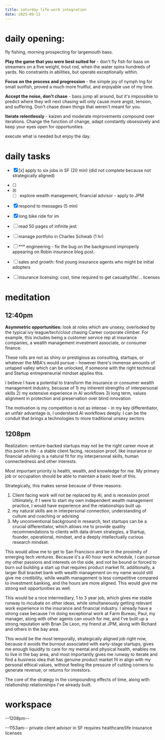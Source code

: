 ```yaml
---
title: saturday life-work integration
date: 2025-09-13
---
```


# daily opening:

fly fishing, morning prospecting for largemouth bass.

**Play the game that you were best suited for** - don't fly fish for bass on streamers on a five weight, trout rod, when the water spins hundreds of yards. No constraints in abilities, but operate exceptionally within.

**Focus on the process and progression** - the simple joy of nymph Ing for small sunfish, proved a much more fruitful, and enjoyable use of my time. 

**Accept the noise, don't chase** - bass jump all around, but it's impossible to predict where they will next chasing will only cause more angst, tension, and suffering. Don't chase down things that weren't meant for you.

**Iterate relentlessly** - kaizen and moderate improvements compound over iterations. Change the function of change, adapt constantly obsessively and keep your eyes open for opportunities.

execute what is needed but enjoy the day. 



# daily tasks

- [x] [x] apply to six jobs in SF (20 min) (did not complete because not strategically aligned)
- [ ] 
- [x] - [ ] explore wealth management, financial advisor - apply to JPM
- [x] respond to messages (5 min)
- [x] long bike ride for im

- [ ] read 50 pages of infinite jest
- [ ] manage portfolio in Charles Schwab (1 hr)

- [ ] *** engineering - fix the bug on the background improperly appearing on Robin insurance blog post.
- [ ] sales and growth: find young insurance agents who might be initial adopters 
- [ ] insurance licensing: cost, time required to get casualty/life/... licenses


# meditation

## 12:40pm
**Asymmetric opportunities:** look at roles which are unsexy, overlooked by the typical ivy league/tech/clout chasing Career corporate climber. For example, this includes being a customer service rep at insurance companies, a wealth management investment associate, or consumer finance. 

These rolls are not as shiny or prestigious as consulting, startups, or whatever the MBA's would pursue - however there's immense amounts of untaped valley which can be unlocked, if someone with the right technical and Startup entrepreneurial mindset applies this. 

I believe I have a potential to transform the insurance or consumer wealth management industry, because of 1) my inherent strengths of interpersonal skills 2) my extensive experience in AI workflows 3) long term, values alignment in protection and preservation over blind innovation

The motivation is my competition is not as intense - in my key differentiator, an unfair advantage is, I understand AI workflows deeply. I can be the conduit that brings a technologies to more traditional unsexy sectors

## 1208pm
Realization: venture-backed startups may not be the right career move at this point in life - a stable client facing, recession proof, like insurance or financial advising is a natural fit for my interpersonal skills, human connectedness and other interests. 

Most important priority is health, wealth, and knowledge for me. My primary job or occupation should be able to maintain a basic level of this. 

Strategically, this makes sense because of three reasons:
1. Client facing work will not be replaced by AI, and is recession proof. Ultimately, if I were to start my own independent wealth management practice, I would have experience and the relationships built up.
2. my natural skills are in interpersonal connection, understanding of culture and coaching or advising
3. My unconventional background in research, text startups can be a crucial differentiator, which allows me to provide quality recommendations to clients with data driven strategies, a Startup, founder, operational, mindset, and a deeply intellectually curious research mindset.

This would allow me to get to San Francisco and be in the proximity of emerging tech ventures. Because it's a 40 hour work schedule, I can pursue my other passions and interests on the side, and not be bound or forced to burn out building a start up that requires product market fit. additionally, a larger Bull bracket bank with wealth management on my name would still give me credibility, while wealth management is less competitive compared to investment banking, and the hours are more aligned. This would give me strong exit opportunities as well.

This would be a nice intermediary, 1 to 3 year job, which gives me stable runway to incubate on other ideas, while simultaneously getting relevant work experience in the insurance and financial industry. I already have a strong case because I'm doing exceptional work at Farm Bureau, Paul, my manager, along with other agents can vouch for me, and I've built up a strong reputation with Brian De Leon, my friend at JPM, along with Richard and others in the bay area. 

This would be the most temporally, strategically aligned job right now, because it avoids the burnout associated with early-stage startups, gives me enough liquidity to care for my mental and physical health, enables me to live in the bay area, and most importantly gives me runway to iterate and find a business idea that has genuine product market fit in align with my personal ethical values, without feeling the pressure of cutting corners to generate revenue, or returns for investors. 

The core of the strategy in the compounding effects of time, along with relationship relationships I've already built.
# workspace

--1208pm--


--1153am--
private client advisor in SF requires healthcare/life insurance licenses